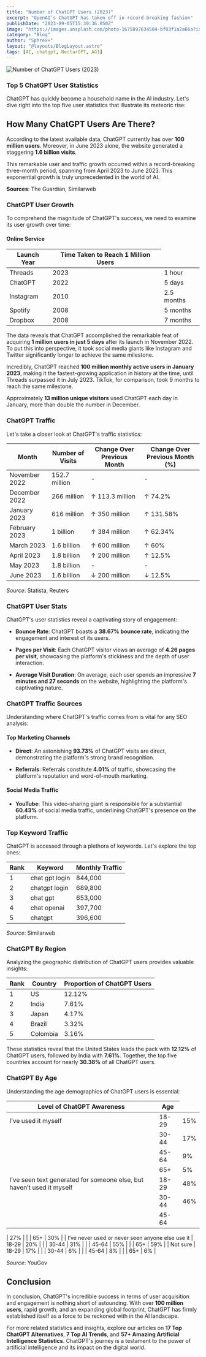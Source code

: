 ```yaml
---
title: "Number of ChatGPT Users (2023)"
excerpt: "OpenAI’s ChatGPT has taken off in record-breaking fashion"
publishDate: "2023-09-05T15:39:36.050Z"
image: "https://images.unsplash.com/photo-1675897634504-bf03f1a2a66a?ixlib=rb-4.0.3&ixid=M3wxMjA3fDB8MHxwaG90by1wYWdlfHx8fGVufDB8fHx8fA%3D%3D&auto=format&fit=crop&w=1470&q=80"
category: "Blog"
author: "Sphrex+"
layout: "@layouts/BlogLayout.astro"
tags: [AI, chatgpt, NectarGPT, AGI]
---
```


<p><img src="https://images.unsplash.com/photo-1467663802424-21ff675548c4?ixlib=rb-4.0.3&ixid=M3wxMjA3fDB8MHxwaG90by1wYWdlfHx8fGVufDB8fHx8fA%3D%3D&auto=format&fit=crop&w=1470&q=80" alt="Number of ChatGPT Users (2023)" /></p>

<h3 id="top-5-chatgpt-user-statistics">Top 5 ChatGPT User Statistics</h3>
<p>ChatGPT has quickly become a household name in the AI industry. Let&#39;s dive right into the top five user statistics that illustrate its meteoric rise:</p>
<h2 id="how-many-chatgpt-users-are-there-">How Many ChatGPT Users Are There?</h2>
<p>According to the latest available data, ChatGPT currently has over <strong>100 million users</strong>. Moreover, in June 2023 alone, the website generated a staggering <strong>1.6 billion visits</strong>.</p>
<p>This remarkable user and traffic growth occurred within a record-breaking three-month period, spanning from April 2023 to June 2023. This exponential growth is truly unprecedented in the world of AI.</p>
<p><strong>Sources</strong>: The Guardian, Similarweb</p>
<h3 id="chatgpt-user-growth">ChatGPT User Growth</h3>
<p>To comprehend the magnitude of ChatGPT&#39;s success, we need to examine its user growth over time:</p>
<h4 id="online-service">Online Service</h4>
<table>
<thead>
<tr>
<th>Launch Year</th>
<th>Time Taken to Reach 1 Million Users</th>
</tr>
</thead>
<tbody>
<tr>
<td>Threads</td>
<td>2023</td>
<td>1 hour</td>
</tr>
<tr>
<td>ChatGPT</td>
<td>2022</td>
<td>5 days</td>
</tr>
<tr>
<td>Instagram</td>
<td>2010</td>
<td>2.5 months</td>
</tr>
<tr>
<td>Spotify</td>
<td>2008</td>
<td>5 months</td>
</tr>
<tr>
<td>Dropbox</td>
<td>2008</td>
<td>7 months</td>
</tr>
</tbody>
</table>
<p>The data reveals that ChatGPT accomplished the remarkable feat of acquiring <strong>1 million users in just 5 days</strong> after its launch in November 2022. To put this into perspective, it took social media giants like Instagram and Twitter significantly longer to achieve the same milestone.</p>
<p>Incredibly, ChatGPT reached <strong>100 million monthly active users in January 2023</strong>, making it the fastest-growing application in history at the time, until Threads surpassed it in July 2023. TikTok, for comparison, took 9 months to reach the same milestone.</p>
<p>Approximately <strong>13 million unique visitors</strong> used ChatGPT each day in January, more than double the number in December.</p>
<h3 id="chatgpt-traffic">ChatGPT Traffic</h3>
<p>Let&#39;s take a closer look at ChatGPT&#39;s traffic statistics:</p>
<table>
<thead>
<tr>
<th>Month</th>
<th>Number of Visits</th>
<th>Change Over Previous Month</th>
<th>Change Over Previous Month (%)</th>
</tr>
</thead>
<tbody>
<tr>
<td>November 2022</td>
<td>152.7 million</td>
<td>-</td>
<td>-</td>
</tr>
<tr>
<td>December 2022</td>
<td>266 million</td>
<td>↑ 113.3 million</td>
<td>↑ 74.2%</td>
</tr>
<tr>
<td>January 2023</td>
<td>616 million</td>
<td>↑ 350 million</td>
<td>↑ 131.58%</td>
</tr>
<tr>
<td>February 2023</td>
<td>1 billion</td>
<td>↑ 384 million</td>
<td>↑ 62.34%</td>
</tr>
<tr>
<td>March 2023</td>
<td>1.6 billion</td>
<td>↑ 600 million</td>
<td>↑ 60%</td>
</tr>
<tr>
<td>April 2023</td>
<td>1.8 billion</td>
<td>↑ 200 million</td>
<td>↑ 12.5%</td>
</tr>
<tr>
<td>May 2023</td>
<td>1.8 billion</td>
<td>-</td>
<td>-</td>
</tr>
<tr>
<td>June 2023</td>
<td>1.6 billion</td>
<td>↓ 200 million</td>
<td>↓ 12.5%</td>
</tr>
</tbody>
</table>
<p><em>Source</em>: Statista, Reuters</p>
<h3 id="chatgpt-user-stats">ChatGPT User Stats</h3>
<p>ChatGPT&#39;s user statistics reveal a captivating story of engagement:</p>
<ul>
<li><p><strong>Bounce Rate</strong>: ChatGPT boasts a <strong>38.67% bounce rate</strong>, indicating the engagement and interest of its users.</p>
</li>
<li><p><strong>Pages per Visit</strong>: Each ChatGPT visitor views an average of <strong>4.26 pages per visit</strong>, showcasing the platform&#39;s stickiness and the depth of user interaction.</p>
</li>
<li><p><strong>Average Visit Duration</strong>: On average, each user spends an impressive <strong>7 minutes and 27 seconds</strong> on the website, highlighting the platform&#39;s captivating nature.</p>
</li>
</ul>
<h3 id="chatgpt-traffic-sources">ChatGPT Traffic Sources</h3>
<p>Understanding where ChatGPT&#39;s traffic comes from is vital for any SEO analysis:</p>
<h4 id="top-marketing-channels">Top Marketing Channels</h4>
<ul>
<li><p><strong>Direct</strong>: An astonishing <strong>93.73%</strong> of ChatGPT visits are direct, demonstrating the platform&#39;s strong brand recognition.</p>
</li>
<li><p><strong>Referrals</strong>: Referrals constitute <strong>4.01%</strong> of traffic, showcasing the platform&#39;s reputation and word-of-mouth marketing.</p>
</li>
</ul>
<h4 id="social-media-traffic">Social Media Traffic</h4>
<ul>
<li><strong>YouTube</strong>: This video-sharing giant is responsible for a substantial <strong>60.43%</strong> of social media traffic, underlining ChatGPT&#39;s presence on the platform.</li>
</ul>
<h3 id="top-keyword-traffic">Top Keyword Traffic</h3>
<p>ChatGPT is accessed through a plethora of keywords. Let&#39;s explore the top ones:</p>
<table>
<thead>
<tr>
<th>Rank</th>
<th>Keyword</th>
<th>Monthly Traffic</th>
</tr>
</thead>
<tbody>
<tr>
<td>1</td>
<td>chat gpt login</td>
<td>844,000</td>
</tr>
<tr>
<td>2</td>
<td>chatgpt login</td>
<td>689,800</td>
</tr>
<tr>
<td>3</td>
<td>chat gpt</td>
<td>653,000</td>
</tr>
<tr>
<td>4</td>
<td>chat openai</td>
<td>397,700</td>
</tr>
<tr>
<td>5</td>
<td>chatgpt</td>
<td>396,600</td>
</tr>
</tbody>
</table>
<p><em>Source</em>: Similarweb</p>
<h3 id="chatgpt-by-region">ChatGPT By Region</h3>
<p>Analyzing the geographic distribution of ChatGPT users provides valuable insights:</p>
<table>
<thead>
<tr>
<th>Rank</th>
<th>Country</th>
<th>Proportion of ChatGPT Users</th>
</tr>
</thead>
<tbody>
<tr>
<td>1</td>
<td>US</td>
<td>12.12%</td>
</tr>
<tr>
<td>2</td>
<td>India</td>
<td>7.61%</td>
</tr>
<tr>
<td>3</td>
<td>Japan</td>
<td>4.17%</td>
</tr>
<tr>
<td>4</td>
<td>Brazil</td>
<td>3.32%</td>
</tr>
<tr>
<td>5</td>
<td>Colombia</td>
<td>3.16%</td>
</tr>
</tbody>
</table>
<p>These statistics reveal that the United States leads the pack with <strong>12.12%</strong> of ChatGPT users, followed by India with <strong>7.61%</strong>. Together, the top five countries account for nearly <strong>30.38%</strong> of all ChatGPT users.</p>
<h3 id="chatgpt-by-age">ChatGPT By Age</h3>
<p>Understanding the age demographics of ChatGPT users is essential:</p>
<table>
<thead>
<tr>
<th>Level of ChatGPT Awareness</th>
<th>Age</th>
</tr>
</thead>
<tbody>
<tr>
<td>I’ve used it myself</td>
<td>18-29</td>
<td>15%</td>
</tr>
<tr>
<td></td>
<td>30-44</td>
<td>17%</td>
</tr>
<tr>
<td></td>
<td>45-64</td>
<td>9%</td>
</tr>
<tr>
<td></td>
<td>65+</td>
<td>5%</td>
</tr>
<tr>
<td>I’ve seen text generated for someone else, but haven’t used it myself</td>
<td>18-29</td>
<td>48%</td>
</tr>
<tr>
<td></td>
<td>30-44</td>
<td>46%</td>
</tr>
<tr>
<td></td>
<td>45-64</td>
</tr>
</tbody>
</table>
<p> | 27% |
| | 65+ | 30% |
| I’ve never used or never seen anyone else use it | 18-29 | 20% |
| | 30-44 | 31% |
| | 45-64 | 55% |
| | 65+ | 59% |
| Not sure | 18-29 | 17% |
| | 30-44 | 6% |
| | 45-64 | 8% |
| | 65+ | 6% |</p>
<p><em>Source</em>: YouGov</p>
<h2 id="conclusion">Conclusion</h2>
<p>In conclusion, ChatGPT&#39;s incredible success in terms of user acquisition and engagement is nothing short of astounding. With over <strong>100 million users</strong>, rapid growth, and an expanding global footprint, ChatGPT has firmly established itself as a force to be reckoned with in the AI landscape.</p>
<p>For more related statistics and insights, explore our articles on <strong>17 Top ChatGPT Alternatives</strong>, <strong>7 Top AI Trends</strong>, and <strong>57+ Amazing Artificial Intelligence Statistics</strong>. ChatGPT&#39;s journey is a testament to the power of artificial intelligence and its impact on the digital world.</p>